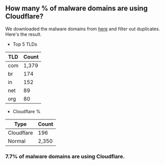 ## How many % of malware domains are using Cloudflare?


We downloaded the malware domains from [here](https://urlhaus.abuse.ch) and filter out duplicates.
Here's the result.


[//]: # (start replacement)


- Top 5 TLDs

| TLD | Count |
| --- | --- |
| com | 1,379 |
| br | 174 |
| in | 152 |
| net | 89 |
| org | 80 |


- Cloudflare %

| Type | Count |
| --- | --- |
| Cloudflare | 196 |
| Normal | 2,350 |


### 7.7% of malware domains are using Cloudflare.